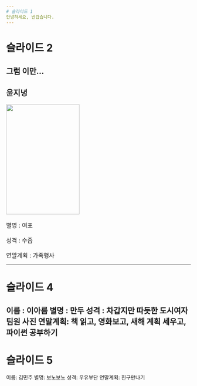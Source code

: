 ```yaml
---
# 슬라이드 1
안녕하세요, 반갑습니다.
---
```

# 슬라이드 2
그럼 이만...
---
## 윤지녕
<img src="https://t1.daumcdn.net/cfile/tistory/196669494FB46B080D" width="200" height="300" > <br></br>
<font size="3pt"> 별명 : 여포 </font> <br></br>
<font size="3pt"> 성격 : 수줍 </font> <br></br>
<font size="3pt"> 연말계획 : 가족행사 </font>

---
# 슬라이드 4
이름 : 이아름
별명 : 만두
성격 : 차갑지만 따듯한 도시여자
팀원 사진
연말계획: 책 읽고, 영화보고, 새해 계획 세우고, 파이썬 공부하기
---
# 슬라이드 5
이름: 김민주
별명: 보노보노
성격: 우유부단
연말계획: 친구만나기
